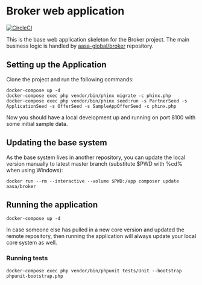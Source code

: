 # Broker web application

[![CircleCI](https://circleci.com/gh/aasa-global/broker-frontend-public.svg?style=shield&circle-token=08389d4d974569df4b92e070aa1ffbb510a0d5df)](https://circleci.com/gh/aasa-global/broker-frontend-public)

This is the base web application skeleton for the Broker project. The main business logic is handled by [aasa-global/broker](https://github.com/aasa-global/broker)
repository.

## Setting up the Application

Clone the project and run the following commands:

    docker-compose up -d
    docker-compose exec php vendor/bin/phinx migrate -c phinx.php
    docker-compose exec php vendor/bin/phinx seed:run -s PartnerSeed -s ApplicationSeed -s OfferSeed -s SampleAppOfferSeed -c phinx.php

Now you should have a local development up and running on port 8100 with some initial sample data.

## Updating the base system

As the base system lives in another repository, you can update the local version manually to latest master branch (substitute $PWD with %cd% when using Windows):

    docker run --rm --interactive --volume $PWD:/app composer update aasa/broker
    
## Running the application

    docker-compose up -d
    
In case someone else has pulled in a new core version and updated the remote repository, then running the application will always update your local
core system as well.


### Running tests

    docker-compose exec php vendor/bin/phpunit tests/Unit --bootstrap phpunit-bootstrap.php